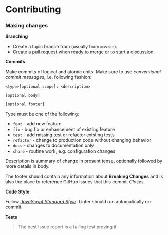# Contributing

### Making changes

**Branching**

- Create a topic branch from (usually from `master`). 
- Create a pull request when ready to merge or to start a discussion.

**Commits**

Make commits of logical and atomic units. Make sure to use _conventional commit
messages_, i.e. following fashion:

```
<type>[optional scope]: <description>

[optional body]

[optional footer]
```

Type must be one of the following:

- `feat` - add new feature
- `fix` - bug fix or enhancement of existing feature
- `test` - add missing test or refactor existing tests
- `refactor` - change to production code without changing behavior
- `docs` - changes to documentation only
- `chore` - routine work, e.g. configuration changes

Description is summary of change in present tense, optionally followed by more 
details in body.

The footer should contain any information about **Breaking Changes** and is also the 
place to reference GitHub issues that this commit _Closes_.

**Code Style**

Follow [_JavaScript Standard Style_](https://standardjs.com/). Linter should run
automatically on commit.

**Tests**

> The best issue report is a failing test proving it.
